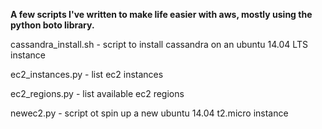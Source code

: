 **A few scripts I've written to make life easier with aws, mostly using the python boto library.**

cassandra_install.sh - script to install cassandra on an ubuntu 14.04 LTS instance

ec2_instances.py - list ec2 instances

ec2_regions.py - list available ec2 regions

newec2.py - script ot spin up a new ubuntu 14.04 t2.micro instance
